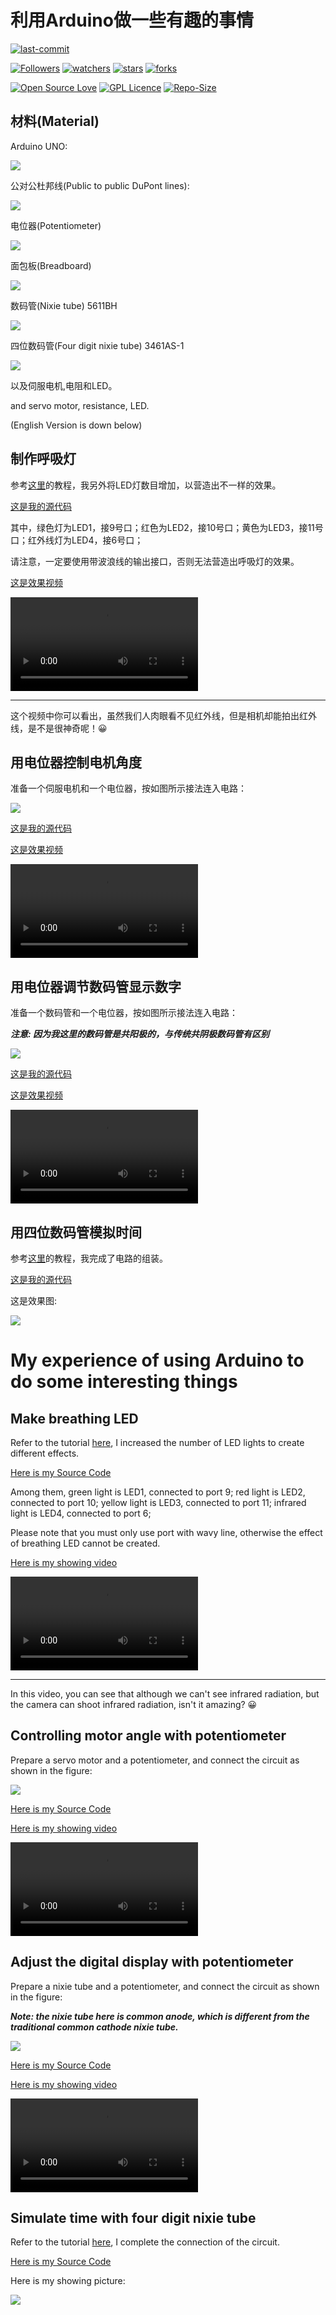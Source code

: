 # 利用Arduino做一些有趣的事情

[![last-commit](https://img.shields.io/github/last-commit/HollowMan6/Play-with-Arduino)](../../graphs/commit-activity)

[![Followers](https://img.shields.io/github/followers/HollowMan6?style=social)](https://github.com/HollowMan6?tab=followers)
[![watchers](https://img.shields.io/github/watchers/HollowMan6/Play-with-Arduino?style=social)](../../watchers)
[![stars](https://img.shields.io/github/stars/HollowMan6/Play-with-Arduino?style=social)](../../stargazers)
[![forks](https://img.shields.io/github/forks/HollowMan6/Play-with-Arduino?style=social)](../../network/members)

[![Open Source Love](https://badges.frapsoft.com/os/v1/open-source.svg?v=103)](https://hollowman6.github.io/fund.html)
[![GPL Licence](https://badges.frapsoft.com/os/gpl/gpl.svg?v=103)](https://opensource.org/licenses/GPL-3.0/)
[![Repo-Size](https://img.shields.io/github/repo-size/HollowMan6/Play-with-Arduino.svg)](../../archive/master.zip)

## 材料(Material)

Arduino UNO:

![](PicsArduino-UNO.jpg)

公对公杜邦线(Public to public DuPont lines):

![](PicsPublic-to-public-DuPont-lines.jpg)

电位器(Potentiometer)

![](Picspotentiometer.jpg)

面包板(Breadboard)

![](PicsBreadboard.jpg)

数码管(Nixie tube) 5611BH

![](Pics5611BH.jpg)

四位数码管(Four digit nixie tube) 3461AS-1

![](Pics3461AS-1.jpg)

以及伺服电机,电阻和LED。

and servo motor, resistance, LED.

(English Version is down below)

## 制作呼吸灯

参考[这里](https://www.arduino.cn/thread-75674-1-1.html)的教程，我另外将LED灯数目增加，以营造出不一样的效果。

[这是我的源代码](LED-breathing-lamp.ino)

其中，绿色灯为LED1，接9号口；红色为LED2，接10号口；黄色为LED3，接11号口；红外线灯为LED4，接6号口；

请注意，一定要使用带波浪线的输出接口，否则无法营造出呼吸灯的效果。

[这是效果视频](PicsLED-breathing-lamp.mp4)

<video src="PicsLED-breathing-lamp.mp4" controls="controls">当前不支持播放视频，请点击上面链接后查看</video>

---

这个视频中你可以看出，虽然我们人肉眼看不见红外线，但是相机却能拍出红外线，是不是很神奇呢！😀

## 用电位器控制电机角度

准备一个伺服电机和一个电位器，按如图所示接法连入电路：

![](PicsControlling-motor-angle-with-potentiometer.JPG)

[这是我的源代码](Controlling-motor-angle-with-potentiometer.ino)

[这是效果视频](PicsControlling-motor-angle-with-potentiometer.mp4)

<video src="PicsControlling-motor-angle-with-potentiometer.mp4" controls="controls">当前不支持播放视频，请点击上面链接后查看</video>

## 用电位器调节数码管显示数字

准备一个数码管和一个电位器，按如图所示接法连入电路：

***注意: 因为我这里的数码管是共阳极的，与传统共阴极数码管有区别***

![](PicsAdjust-the-digital-display-with-potentiometer.jpg)

[这是我的源代码](Adjust-the-digital-display-with-potentiometer.ino)

[这是效果视频](PicsAdjust-the-digital-display-with-potentiometer.mp4)

<video src="PicsAdjust-the-digital-display-with-potentiometer.mp4" controls="controls">当前不支持播放视频，请点击上面链接后查看</video>

## 用四位数码管模拟时间

参考[这里](Picshttps://www.jianshu.com/p/98f6445d3351)的教程，我完成了电路的组装。

[这是我的源代码](Simulate-time-with-four-digit-nixie-tube.ino)

这是效果图:

![](PicsSimulate-time-with-four-digit-nixie-tube.jpg)

# My experience of using Arduino to do some interesting things

## Make breathing LED

Refer to the tutorial [here](https://www.arduino.cn/thread-75674-1-1.html), I increased the number of LED lights to create different effects.

[Here is my Source Code](LED-breathing-lamp.ino)

Among them, green light is LED1, connected to port 9; red light is LED2, connected to port 10; yellow light is LED3, connected to port 11; infrared light is LED4, connected to port 6;

Please note that you must only use port with wavy line, otherwise the effect of breathing LED cannot be created.

[Here is my showing video](PicsLED-breathing-lamp.mp4)

<video src="PicsLED-breathing-lamp.mp4" controls="controls">Can't play video at this time, please click the link above  to watch it.</video>

---

In this video, you can see that although we can't see infrared radiation, but the camera can shoot infrared radiation, isn't it amazing? 😀

## Controlling motor angle with potentiometer

Prepare a servo motor and a potentiometer, and connect the circuit as shown in the figure:

![](PicsControlling-motor-angle-with-potentiometer.JPG)

[Here is my Source Code](Controlling-motor-angle-with-potentiometer.ino)

[Here is my showing video](PicsControlling-motor-angle-with-potentiometer.mp4)

<video src="PicsControlling-motor-angle-with-potentiometer.mp4" controls="controls">Can't play video at this time, please click the link above  to watch it.</video>

## Adjust the digital display with potentiometer

Prepare a nixie tube and a potentiometer, and connect the circuit as shown in the figure:

***Note: the nixie tube here is common anode, which is different from the traditional common cathode nixie tube.***

![](PicsAdjust-the-digital-display-with-potentiometer.jpg)

[Here is my Source Code](Adjust-the-digital-display-with-potentiometer.ino)

[Here is my showing video](PicsAdjust-the-digital-display-with-potentiometer.mp4)

<video src="PicsAdjust-the-digital-display-with-potentiometer.mp4" controls="controls">Can't play video at this time, please click the link above  to watch it.</video>

## Simulate time with four digit nixie tube

Refer to the tutorial [here](https://www.jianshu.com/p/98f6445d3351), I complete the connection of the circuit.

[Here is my Source Code](Simulate-time-with-four-digit-nixie-tube.ino)

Here is my showing picture:

![](PicsSimulate-time-with-four-digit-nixie-tube.jpg)
